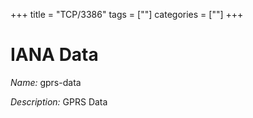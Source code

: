 +++
title = "TCP/3386"
tags = [""]
categories = [""]
+++

# IANA Data

_Name:_ gprs-data

_Description:_ GPRS Data

